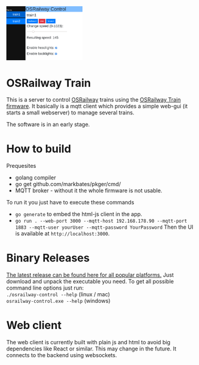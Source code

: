 <img width="200" alt="OSRailway Control screenshot" src="https://raw.githubusercontent.com/aligator/OsRailwayControl/master/assets/OSRailwayControl.png">

# OSRailway Train

This is a server to control [OSRailway](https://www.thingiverse.com/thing:4408535) trains using the [OSRailway Train firmware](https://github.com/aligator/OSRailwayTrain).
It basically is a mqtt client which provides a simple web-gui (it starts a small webserver) to manage several trains. 

The software is in an early stage.

# How to build

Prequesites
- golang compiler
- go get github.com/markbates/pkger/cmd/
- MQTT broker - without it the whole firmware is not usable.

To run it you just have to execute these commands
- `go generate` to embed the html-js client in the app.
- `go run . --web-port 3000 --mqtt-host 192.168.178.90 --mqtt-port 1883 --mqtt-user yourUser --mqtt-password YourPassword`
Then the UI is available at `http://localhost:3000`. 

# Binary Releases

[The latest release can be found here for all popular platforms.](https://github.com/aligator/OSRailwayControl/releases)
Just download and unpack the executable you need.
To get all possible command line options just run:  
`./osrailway-control --help` (linux / mac)  
`osrailway-control.exe --help` (windows)  

# Web client

The web client is currently built with plain js and html to avoid big dependencies like React or similar.
This may change in the future. It connects to the backend using websockets.
